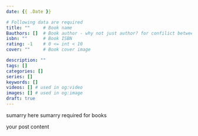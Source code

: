 ```yaml
---
date: {{ .Date }}

# Following data are required
title: ""     # Book name
Bauthors: []  # Book author - why not just author? for confilict between posts.
isbn: ""      # Book ISBN
rating: -1    # 0 <= int < 10
cover: ""     # Book cover image

description: ""
tags: []
categories: []
series: []
keywords: []
videos: [] # used in og:video
images: [] # used in og:image
draft: true
---
```


sumarry here
sumarry required for books

<!--more-->

your post content

